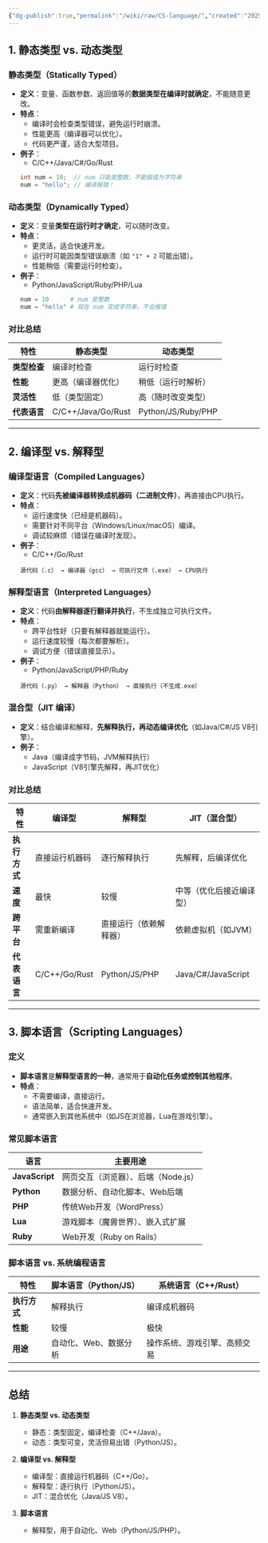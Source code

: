 ```yaml
---
{"dg-publish":true,"permalink":"/wiki/raw/CS-language/","created":"2025-06-16T14:31:16.225+08:00"}
---
```



## **1. 静态类型 vs. 动态类型**
### **静态类型（Statically Typed）**
- **定义**：变量、函数参数、返回值等的**数据类型在编译时就确定**，不能随意更改。
- **特点**：
  - 编译时会检查类型错误，避免运行时崩溃。
  - 性能更高（编译器可以优化）。
  - 代码更严谨，适合大型项目。
- **例子**：
  - C/C++/Java/C#/Go/Rust
  ```java
  int num = 10;  // num 只能是整数，不能赋值为字符串
  num = "hello"; // 编译报错！
  ```

### **动态类型（Dynamically Typed）**
- **定义**：变量**类型在运行时才确定**，可以随时改变。
- **特点**：
  - 更灵活，适合快速开发。
  - 运行时可能因类型错误崩溃（如 `"1" + 2` 可能出错）。
  - 性能稍低（需要运行时检查）。
- **例子**：
  - Python/JavaScript/Ruby/PHP/Lua
  ```python
  num = 10      # num 是整数
  num = "hello" # 现在 num 变成字符串，不会报错
  ```

### **对比总结**
| **特性**       | **静态类型**          | **动态类型**          |
|---------------|----------------------|----------------------|
| **类型检查**  | 编译时检查            | 运行时检查            |
| **性能**      | 更高（编译器优化）     | 稍低（运行时解析）     |
| **灵活性**    | 低（类型固定）         | 高（随时改变类型）     |
| **代表语言**  | C/C++/Java/Go/Rust   | Python/JS/Ruby/PHP   |

---

## **2. 编译型 vs. 解释型**
### **编译型语言（Compiled Languages）**
- **定义**：代码**先被编译器转换成机器码（二进制文件）**，再直接由CPU执行。
- **特点**：
  - 运行速度快（已经是机器码）。
  - 需要针对不同平台（Windows/Linux/macOS）编译。
  - 调试较麻烦（错误在编译时发现）。
- **例子**：
  - C/C++/Go/Rust
  ```
  源代码（.c） → 编译器（gcc） → 可执行文件（.exe） → CPU执行
  ```

### **解释型语言（Interpreted Languages）**
- **定义**：代码**由解释器逐行翻译并执行**，不生成独立可执行文件。
- **特点**：
  - 跨平台性好（只要有解释器就能运行）。
  - 运行速度较慢（每次都要解析）。
  - 调试方便（错误直接显示）。
- **例子**：
  - Python/JavaScript/PHP/Ruby
  ```
  源代码（.py） → 解释器（Python） → 直接执行（不生成.exe）
  ```

### **混合型（JIT 编译）**
- **定义**：结合编译和解释，**先解释执行，再动态编译优化**（如Java/C#/JS V8引擎）。
- **例子**：
  - Java（编译成字节码，JVM解释执行）
  - JavaScript（V8引擎先解释，再JIT优化）

### **对比总结**
| **特性**       | **编译型**            | **解释型**            | **JIT（混合型）**     |
|---------------|----------------------|----------------------|----------------------|
| **执行方式**  | 直接运行机器码         | 逐行解释执行          | 先解释，后编译优化     |
| **速度**      | 最快                 | 较慢                 | 中等（优化后接近编译型）|
| **跨平台**    | 需重新编译           | 直接运行（依赖解释器） | 依赖虚拟机（如JVM）   |
| **代表语言**  | C/C++/Go/Rust       | Python/JS/PHP        | Java/C#/JavaScript   |

---

## **3. 脚本语言（Scripting Languages）**
### **定义**
- **脚本语言**是**解释型语言的一种**，通常用于**自动化任务或控制其他程序**。
- **特点**：
  - 不需要编译，直接运行。
  - 语法简单，适合快速开发。
  - 通常嵌入到其他系统中（如JS在浏览器，Lua在游戏引擎）。

### **常见脚本语言**
| **语言**      | **主要用途**                     |
|--------------|----------------------------------|
| **JavaScript** | 网页交互（浏览器）、后端（Node.js） |
| **Python**   | 数据分析、自动化脚本、Web后端      |
| **PHP**      | 传统Web开发（WordPress）          |
| **Lua**      | 游戏脚本（魔兽世界）、嵌入式扩展    |
| **Ruby**     | Web开发（Ruby on Rails）          |

### **脚本语言 vs. 系统编程语言**
| **特性**       | **脚本语言（Python/JS）**       | **系统语言（C++/Rust）**       |
|---------------|--------------------------------|--------------------------------|
| **执行方式**  | 解释执行                       | 编译成机器码                   |
| **性能**      | 较慢                           | 极快                           |
| **用途**      | 自动化、Web、数据分析          | 操作系统、游戏引擎、高频交易    |

---

## **总结**
1. **静态类型 vs. 动态类型**  
   - 静态：类型固定，编译检查（C++/Java）。  
   - 动态：类型可变，灵活但易出错（Python/JS）。  

2. **编译型 vs. 解释型**  
   - 编译型：直接运行机器码（C++/Go）。  
   - 解释型：逐行执行（Python/JS）。  
   - JIT：混合优化（Java/JS V8）。  

3. **脚本语言**  
   - 解释型，用于自动化、Web（Python/JS/PHP）。  
